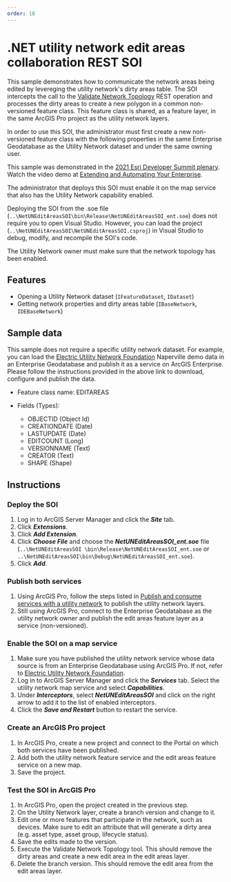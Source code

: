 ```yaml
---
order: 18
---
```


# .NET utility network edit areas collaboration REST SOI

This sample demonstrates how to communicate the network areas being edited by levereging the utility network's dirty areas table. The SOI intercepts the call to the [Validate Network Topology](https://developers.arcgis.com/rest/services-reference/validatenetworktopology-utiility-network-server-.htm) REST operation and processes the dirty areas to create a new polygon in a common non-versioned feature class. This feature class is shared, as a feature layer, in the same ArcGIS Pro project as the utility network layers.

In order to use this SOI, the administrator must first create a new non-versioned feature class with the following properties in the same Enterprise Geodatabase as the Utility Network dataset and under the same owning user.

This sample was demonstrated in the [2021 Esri Developer Summit plenary](https://www.esri.com/arcgis-blog/products/arcgis/administration/dev-summit-2021-extend-and-automate-your-intelligent-enterprise/). Watch the video demo at [Extending and Automating Your Enterprise](https://www.youtube.com/watch?v=hHFLSLXczGY).

The administrator that deploys this SOI must enable it on the map service that also has the Utility Network capability enabled.

Deploying the SOI from the .soe file (`..\NetUNEditAreasSOI\bin\Release\NetUNEditAreasSOI_ent.soe`) does not require you to open Visual Studio. However, you can load the project (`..\NetUNEditAreasSOI\NetUNEditAreasSOI.csproj`) in Visual Studio to debug, modify, and recompile the SOI's code.

The Utility Network owner must make sure that the network topology has been enabled.

## Features
  * Opening a Utility Network dataset (`IFeatureDataset`, `IDataset`)
  * Getting network properties and dirty areas table (`IBaseNetwork`, `IDEBaseNetwork`)
  

## Sample data
This sample does not require a specific utility network dataset. For example, you can load the [Electric Utility Network Foundation](https://solutions.arcgis.com/electric/help/electric-utility-network-foundation/) Naperville demo data in an Enterprise Geodatabase and publish it as a service on ArcGIS Enterprise. Please follow the instructions provided in the above link to download, configure and publish the data.

- Feature class name: EDITAREAS

- Fields (Types):
  - OBJECTID (Object Id)
  - CREATIONDATE (Date)
  - LASTUPDATE (Date)
  - EDITCOUNT (Long)
  - VERSIONNAME (Text)
  - CREATOR (Text)
  - SHAPE (Shape)

## Instructions

### Deploy the SOI

1. Log in to ArcGIS Server Manager and click the ***Site*** tab.
2. Click ***Extensions***.
3. Click ***Add Extension***.
4. Click ***Choose File*** and choose the ***NetUNEditAreasSOI_ent.soe*** file (`..\NetUNEditAreasSOI
\bin\Release\NetUNEditAreasSOI_ent.soe` or `..\NetUNEditAreasSOI\bin\Debug\NetUNEditAreasSOI_ent.soe`).
5. Click ***Add***.

### Publish both services

1. Using ArcGIS Pro, follow the steps listed in [Publish and consume services with a utility network](https://pro.arcgis.com/en/pro-app/latest/help/data/utility-network/publishing-and-consuming-services-with-the-utility-network.htm) to publish the utility network layers.
2. Still using ArcGIS Pro, connect to the Enterprise Geodatabase as the utility network owner and publish the edit areas feature layer as a service (non-versioned).

### Enable the SOI on a map service

1. Make sure you have published the utility network service whose data source is from an Enterprise Geodatabase using ArcGIS Pro. If not, refer to [Electric Utility Network Foundation](https://solutions.arcgis.com/electric/help/electric-utility-network-foundation/).
2. Log in to ArcGIS Server Manager and click the ***Services*** tab. Select the utility network map service and select ***Capabilities***.
3. Under ***Interceptors***, select ***NetUNEditAreasSOI*** and click on the right arrow to add it to the list of enabled interceptors.
4. Click the ***Save and Restart*** button to restart the service.

### Create an ArcGIS Pro project
1. In ArcGIS Pro, create a new project and connect to the Portal on which both services have been published.
2. Add both the utility network feature service and the edit areas feature service on a new map.
3. Save the project.

### Test the SOI in ArcGIS Pro

1. In ArcGIS Pro, open the project created in the previous step.
2. On the Utility Network layer, create a branch version and change to it.
3. Edit one or more features that participate in the network, such as devices. Make sure to edit an attribute that will generate a dirty area (e.g. asset type, asset group, lifecycle status). 
4. Save the edits made to the version.
5. Execute the Validate Network Topology tool. This should remove the dirty areas and create a new edit area in the edit areas layer. 
6. Delete the branch version. This should remove the edit area from the edit areas layer.
     
   
